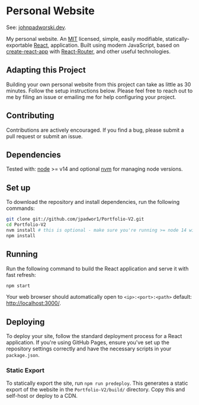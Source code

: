 # Personal Website
[](https://github.com/jpadwor1/Giphy/blob/main/PortfolioV2.gif)

See: [johnpadworski.dev](https://johnpadworski.dev).

My personal website. An [MIT](https://github.com/jpadwor1/Portfolio-V2/blob/main/LICENSE) licensed, simple, easily modifiable, statically-exportable [React](https://reactjs.org/), application. Built using modern JavaScript, based on [create-react-app](https://github.com/facebook/create-react-app) with [React-Router](https://reactrouter.com/), and other useful technologies.

## Adapting this Project

Building your own personal website from this project can take as little as 30 minutes. Follow the setup instructions below. Please feel free to reach out to me by filing an issue or emailing me for help configuring your project.

## Contributing

Contributions are actively encouraged. If you find a bug, please submit a pull request or submit an issue.

## Dependencies

Tested with: [node](https://nodejs.org/) >= v14 and optional [nvm](https://github.com/nvm-sh/nvm#installing-and-updating) for managing node versions.

## Set up

To download the repository and install dependencies, run the following commands:

```bash
git clone git://github.com/jpadwor1/Portfolio-V2.git
cd Portfolio-V2
nvm install # this is optional - make sure you're running >= node 14 with `node --version`
npm install
```

 ## Running

Run the following command to build the React application and serve it with fast refresh:

```bash
npm start
```

Your web browser should automatically open to `<ip>:<port>:<path>` default: [http://localhost:3000/](http://localhost:3000/).

## Deploying

To deploy your site, follow the standard deployment process for a React application. If you're using GitHub Pages, ensure you've set up the repository settings correctly and have the necessary scripts in your `package.json`.

### Static Export

To statically export the site, run `npm run predeploy`. This generates a static export of the website in the `Portfolio-V2/build/` directory. Copy this and self-host or deploy to a CDN.

